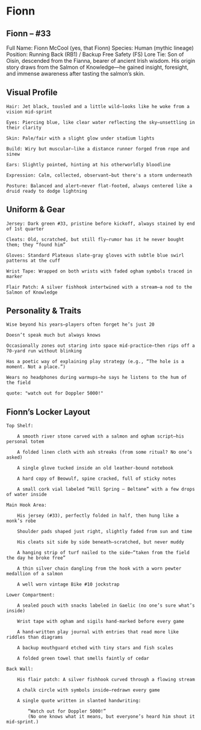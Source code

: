 # Fionn

## Fionn – #33

Full Name: Fionn McCool (yes, that Fionn)
Species: Human (mythic lineage)
Position: Running Back (RB1) / Backup Free Safety (FS)
Lore Tie: Son of Oisín, descended from the Fianna, bearer of ancient Irish wisdom. His origin story draws from the Salmon of Knowledge—he gained insight, foresight, and immense awareness after tasting the salmon’s skin.
## Visual Profile

    Hair: Jet black, tousled and a little wild—looks like he woke from a vision mid-sprint

    Eyes: Piercing blue, like clear water reflecting the sky—unsettling in their clarity

    Skin: Pale/fair with a slight glow under stadium lights

    Build: Wiry but muscular—like a distance runner forged from rope and sinew

    Ears: Slightly pointed, hinting at his otherworldly bloodline

    Expression: Calm, collected, observant—but there's a storm underneath

    Posture: Balanced and alert—never flat-footed, always centered like a druid ready to dodge lightning

## Uniform & Gear

    Jersey: Dark green #33, pristine before kickoff, always stained by end of 1st quarter

    Cleats: Old, scratched, but still fly—rumor has it he never bought them; they “found him”

    Gloves: Standard Plateaus slate-gray gloves with subtle blue swirl patterns at the cuff

    Wrist Tape: Wrapped on both wrists with faded ogham symbols traced in marker

    Flair Patch: A silver fishhook intertwined with a stream—a nod to the Salmon of Knowledge

## Personality & Traits

    Wise beyond his years—players often forget he’s just 20

    Doesn’t speak much but always knows

    Occasionally zones out staring into space mid-practice—then rips off a 70-yard run without blinking

    Has a poetic way of explaining play strategy (e.g., “The hole is a moment. Not a place.”)

    Wears no headphones during warmups—he says he listens to the hum of the field

    quote: "watch out for Doppler 5000!"

## Fionn’s Locker Layout

    Top Shelf:

        A smooth river stone carved with a salmon and ogham script—his personal totem

        A folded linen cloth with ash streaks (from some ritual? No one’s asked)

        A single glove tucked inside an old leather-bound notebook

        A hard copy of Beowulf, spine cracked, full of sticky notes

        A small cork vial labeled “Hill Spring – Beltane” with a few drops of water inside

    Main Hook Area:

        His jersey (#33), perfectly folded in half, then hung like a monk’s robe

        Shoulder pads shaped just right, slightly faded from sun and time

        His cleats sit side by side beneath—scratched, but never muddy

        A hanging strip of turf nailed to the side—“taken from the field the day he broke free”

        A thin silver chain dangling from the hook with a worn pewter medallion of a salmon

        A well worn vintage Bike #10 jockstrap

    Lower Compartment:

        A sealed pouch with snacks labeled in Gaelic (no one’s sure what’s inside)

        Wrist tape with ogham and sigils hand-marked before every game

        A hand-written play journal with entries that read more like riddles than diagrams

        A backup mouthguard etched with tiny stars and fish scales

        A folded green towel that smells faintly of cedar

    Back Wall:

        His flair patch: A silver fishhook curved through a flowing stream

        A chalk circle with symbols inside—redrawn every game

        A single quote written in slanted handwriting:

            “Watch out for Doppler 5000!”
            (No one knows what it means, but everyone’s heard him shout it mid-sprint.)
